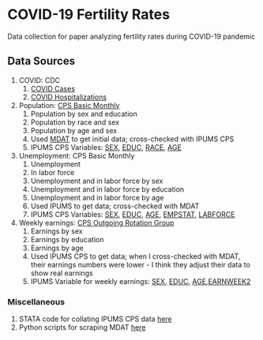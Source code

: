 # COVID-19 Fertility Rates 

Data collection for paper analyzing fertility rates during COVID-19 pandemic

## Data Sources

  1. COVID: CDC
     1. [COVID Cases](https://data.cdc.gov/Case-Surveillance/Weekly-United-States-COVID-19-Cases-and-Deaths-by-/pwn4-m3yp)
     2. [COVID Hospitalizations](https://data.cdc.gov/Public-Health-Surveillance/Weekly-United-States-COVID-19-Hospitalization-Metr/7dk4-g6vg)
  2. Population: [CPS Basic Monthly](https://www.census.gov/data/datasets/time-series/demo/cps/cps-basic.html)
     1. Population by sex and education
     2. Population by race and sex
     3. Population by age and sex
     4. Used [MDAT](https://data.census.gov/mdat/#/search?ds=CPSBASIC202308) to get initial data; cross-checked with IPUMS CPS
     5. IPUMS CPS Variables: [SEX](https://cps.ipums.org/cps-action/variables/SEX#codes_section), [EDUC](https://cps.ipums.org/cps-action/variables/EDUC#codes_section), [RACE](https://cps.ipums.org/cps-action/variables/RACE#codes_section), [AGE](https://cps.ipums.org/cps-action/variables/AGE#codes_section)
  3. Unemployment: CPS Basic Monthly
     1. Unemployment
     2. In labor force
     3. Unemployment and in labor force by sex
     4. Unemployment and in labor force by education
     5. Unemployment and in labor force by age
     6. Used IPUMS to get data; cross-checked with MDAT
     7. IPUMS CPS Variables: [SEX](https://cps.ipums.org/cps-action/variables/SEX#codes_section), [EDUC](https://cps.ipums.org/cps-action/variables/EDUC#codes_section), [AGE](https://cps.ipums.org/cps-action/variables/AGE#codes_section), [EMPSTAT](https://cps.ipums.org/cps-action/variables/EMPSTAT#codes_section), [LABFORCE](https://cps.ipums.org/cps-action/variables/LABFORCE#codes_section) 
  4. Weekly earnings: [CPS Outgoing Rotation Group](https://cps.ipums.org/cps/outgoing_rotation_notes.shtml)
     1. Earnings by sex
     2. Earnings by education
     3. Earnings by age
     4. Used IPUMS CPS to get data; when I cross-checked with MDAT, their earnings numbers were lower - I think they adjust their data to show real earnings
     5. IPUMS Variable for weekly earnings: [SEX](https://cps.ipums.org/cps-action/variables/SEX#codes_section), [EDUC](https://cps.ipums.org/cps-action/variables/EDUC#codes_section), [AGE](https://cps.ipums.org/cps-action/variables/AGE#codes_section),[EARNWEEK2](https://cps.ipums.org/cps-action/variables/EARNWEEK2#description_section)
    
### Miscellaneous
  1. STATA code for collating IPUMS CPS data [here](https://github.com/tarinisudhakar/covidbirth/blob/main/code/fertility_rate.do)
  2. Python scripts for scraping MDAT [here](https://github.com/tarinisudhakar/covidbirth/blob/main/code/scrape_MDAT.py)
